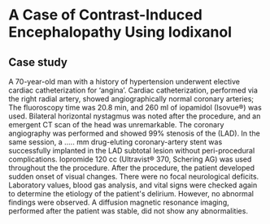 # A Case of Contrast-Induced Encephalopathy Using Iodixanol
## Case study
A 70-year-old man with a history of hypertension underwent elective cardiac catheterization for ‘angina’. 
Cardiac catheterization, performed via the right radial artery, showed angiographically normal coronary arteries; 
The fluoroscopy time was 20.8 min, and 260 ml of iopamidol (Isovue®) was used. 
Bilateral horizontal nystagmus was noted after the procedure, and an emergent CT scan of the head was unremarkable.
The coronary angiography was performed and showed 99% stenosis of the (LAD). 
In the same session, a ..... mm drug-eluting coronary-artery stent was successfully implanted in the LAD subtotal lesion without peri-procedural complications. 
Iopromide 120 cc (Ultravist® 370, Schering AG) was used throughout the the procedure. 
After the procedure, the patient developed sudden onset of visual changes. There were no focal neurological deficits. 
Laboratory values, blood gas analysis, and vital signs were checked again to determine the etiology of the patient's delirium.
However, no abnormal findings were observed. 
A diffusion magnetic resonance imaging, performed after the patient was stable, did not show any abnormalities. 

